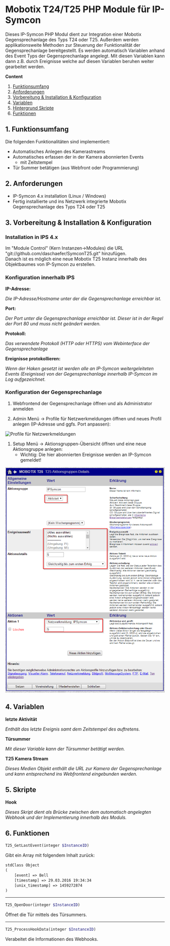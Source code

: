Mobotix T24/T25 PHP Module für IP-Symcon
===
Dieses IP-Symcon PHP Modul dient zur Integration einer Mobotix Gegensprechanlage des Typs T24 oder T25.
Außerdem werden applikationsweite Methoden zur Steuerung der Funktionalität der Gegensprechanlage bereitgestellt.
Es werden automatisch Variablen anhand des Event Typs der Gegensprechanlage angelegt. Mit diesen Variablen kann dann z.B. durch Ereignisse welche auf diesen Variablen beruhen weiter gearbeitet werden.

**Content**

1. [Funktionsumfang](#1-funktionsumfang)
2. [Anforderungen](#2-anforderungen)
3. [Vorbereitung & Installation & Konfiguration](#3-vorbereitung--installation--konfiguration)
4. [Variablen](#4-variablen)
5. [Hintergrund Skripte](#5-hintergrund-skripte)
6. [Funktionen](#6-funktionen)

## 1. Funktionsumfang  
Die folgenden Funktionalitäten sind implementiert:
- Automatisches Anlegen des Kamerastreams
- Automatisches erfassen der in der Kamera abonnierten Events
  - mit Zeitstempel
- Tür Summer betätigen (aus Webfront oder Programmierung)

## 2. Anforderungen

- IP-Symcon 4.x installation (Linux / Windows)
- Fertig installierte und ins Netzwerk integrierte Mobotix Gegensprechanlage des Typs T24 oder T25

## 3. Vorbereitung & Installation & Konfiguration

### Installation in IPS 4.x
Im "Module Control" (Kern Instanzen->Modules) die URL "git://github.com/daschaefer/SymconT25.git" hinzufügen.  
Danach ist es möglich eine neue Mobotix T25 Instanz innerhalb des Objektbaumes von IP-Symcon zu erstellen.

### Konfiguration innerhalb IPS
**IP-Adresse:**

*Die IP-Adresse/Hostname unter der die Gegensprechanlage erreichbar ist.*

**Port:**

*Der Port unter die Gegensprechanlage erreichbar ist. Dieser ist in der Regel der Port 80 und muss nicht geändert werden.*

**Protokoll:**

*Das verwendete Protokoll (HTTP oder HTTPS) vom Webinterface der Gegensprechanlage*

**Ereignisse protokollieren:**

*Wenn der Haken gesetzt ist werden alle an IP-Symcon weitergeleiteten Events (Ereignisse) von der Gegensprechanlage innerhalb IP-Symcon im Log aufgezeichnet.*

### Konfiguration der Gegensprechanlage

1. Webfrontend der Gegensprechanlage öffnen und als Administrator anmelden

1. Admin Menü -> Profile für Netzwerkmeldungen öffnen und neues Profil anlegen (IP-Adresse und ggfs. Port anpassen):

![Profile für Netzwerkmeldungen](images/1_Profile_für_Netzwerkmeldungen.png?raw=true "Profile für Netzwerkmeldungen")

1. Setup Menü -> Aktionsgruppen-Übersicht öffnen und eine neue Aktionsgruppe anlegen:
	- Wichtig: Die hier abonnierten Ereignisse werden an IP-Symcon gemeldet!

![Aktionsgruppe](images/2_Aktionsgruppe.png?raw=true "Aktionsgruppe")

## 4. Variablen
**letzte Aktivität**

*Enthält das letzte Ereignis samt dem Zeitstempel des auftretens.*

**Türsummer**

*Mit dieser Variable kann der Türsummer betätigt werden.*

**T25 Kamera Stream**

*Dieses Medien Objekt enthält die URL zur Kamera der Gegensprechanlage und kann entsprechend ins Webfrontend eingebunden werden.*

## 5. Skripte

**Hook**

*Dieses Skript dient als Brücke zwischen dem automatisch angelegten Webhook und der Implementierung innerhalb des Moduls.*

## 6. Funktionen

```php
T25_GetLastEvent(integer $InstanceID)
```
Gibt ein Array mit folgendem Inhalt zurück:
```
stdClass Object
(
    [event] => Bell
    [timestamp] => 29.03.2016 19:34:34
    [unix_timestamp] => 1459272874
)
```

---
```php
T25_OpenDoor(integer $InstanceID)
```
Öffnet die Tür mittels des Türsummers.

---
```php
T25_ProcessHookData(integer $InstanceID)
```
Verabeitet die Informationen des Webhooks.

